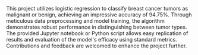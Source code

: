 This project utilizes logistic regression to classify breast cancer tumors as malignant or benign, achieving an impressive accuracy of 94.75%. Through meticulous data preprocessing and model training, the algorithm demonstrates robust performance in distinguishing between tumor types. The provided Jupyter notebook or Python script allows easy replication of results and evaluation of the model's efficacy using standard metrics. Contributions and feedback are welcomed to enhance the project further.
